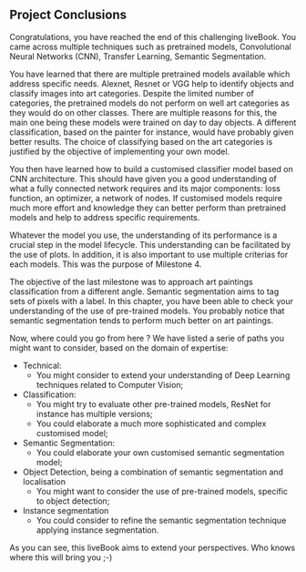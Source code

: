 ## Project Conclusions

Congratulations, you have reached the end of this challenging liveBook. You came across multiple techniques such as pretrained models, Convolutional Neural Networks (CNN), Transfer Learning, Semantic Segmentation.

You have learned that there are multiple pretrained models available which address specific needs. Alexnet, Resnet or VGG help to identify objects and classify images into art categories. Despite the limited number of categories, the pretrained models do not perform on well art categories as they would do on other classes. There are multiple reasons for this, the main one being these models were trained on day to day objects. A different classification, based on the painter for instance, would have probably given better results. The choice of classifying based on the art categories is justified by the objective of implementing your own model. 

You then have learned how to build a customised classifier model based on CNN architecture. This should have given you a good understanding of what a fully connected network requires and its major components: loss function, an optimizer, a network of nodes. If customised models require much more effort and knowledge they can better perform than pretrained models and help to address specific requirements.

Whatever the model you use, the understanding of its performance is a crucial step in the model lifecycle. This understanding can be facilitated by the use of plots. In addition, it is also important to use multiple criterias for each models. This was the purpose of Milestone 4.

The objective of the last milestone was to approach art paintings classification from a different angle. Semantic segmentation aims to tag sets of pixels with a label. In this chapter, you have been able to check your understanding of the use of pre-trained models. You probably notice that semantic segmentation tends to perform much better on art paintings.

Now, where could you go from here ? We have listed a serie of paths you might want to consider, based on the domain of expertise:
* Technical:
    * You might consider to extend your understanding of Deep Learning techniques related to Computer Vision;
* Classification:
    * You might try to evaluate other pre-trained models, ResNet for instance has multiple versions;
    * You could elaborate a much more sophisticated and complex customised model;
* Semantic Segmentation:
    * You could elaborate your own customised semantic segmentation model;
* Object Detection, being a combination of semantic segmentation and localisation
    * You might want to consider the use of pre-trained models, specific to object detection;
* Instance segmentation
    * You could consider to refine the semantic segmentation technique applying instance segmentation.

As you can see, this liveBook aims to extend your perspectives. Who knows where this will bring you ;-)
